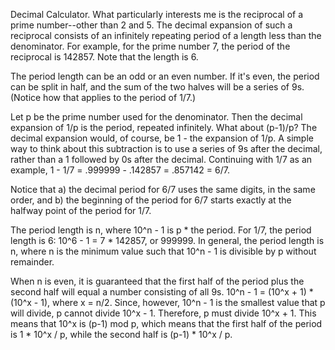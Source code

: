 Decimal Calculator. What particularly interests me is the reciprocal of a prime number--other than 2 and 5. The decimal expansion of such a reciprocal consists of an infinitely repeating period of a length less than the denominator. For example, for the prime number 7, the period of the reciprocal is 142857. Note that the length is 6.

The period length can be an odd or an even number. If it's even, the period can be split in half, and the sum of the two halves will be a series of 9s. (Notice how that applies to the period of 1/7.)

Let p be the prime number used for the denominator. Then the decimal expansion of 1/p is the period, repeated infinitely. What about (p-1)/p? The decimal expansion would, of course, be 1 - the expansion of 1/p. A simple way to think about this subtraction is to use a series of 9s after the decimal, rather than a 1 followed by 0s after the decimal. Continuing with 1/7 as an example, 1 - 1/7 = .999999 - .142857 = .857142 = 6/7.

Notice that a) the decimal period for 6/7 uses the same digits, in the same order, and b) the beginning of the period for 6/7 starts exactly at the halfway point of the period for 1/7.

The period length is n, where 10^n - 1 is p * the period. For 1/7, the period length is 6: 10^6 - 1 = 7 * 142857, or 999999. In general, the period length is n, where n is the minimum value such that 10^n - 1 is divisible by p without remainder.

When n is even, it is guaranteed that the first half of the period plus the second half will equal a number consisting of all 9s.
10^n - 1 = (10^x + 1) * (10^x - 1), where x = n/2.
Since, however, 10^n - 1 is the smallest value that p will divide, p cannot divide 10^x - 1. Therefore, p must divide 10^x + 1.
This means that 10^x is (p-1) mod p, which means that the first half of the period is 1 * 10^x / p, while the second half is (p-1) * 10^x / p.
